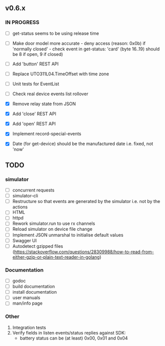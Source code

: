 ## v0.6.x

### IN PROGRESS

- [ ] get-status seems to be using release time
- [ ] Make door model more accurate
      - deny access (reason: 0x0b) if 'normally closed'
      - check event in get-status: 'card' (byte 16..19) should be 8 if open, 9 if closed)

- [ ] Add 'button' REST API
- [ ] Replace UTO311L04.TimeOffset with time zone
- [ ] Unit tests for EventList
- [ ] Check real device events list rollover

- [x] Remove relay state from JSON
- [x] Add 'close' REST API
- [x] Add 'open' REST API
- [x] Implement record-special-events
- [x] Date (for get-device) should be the manufactured date i.e. fixed, not 'now'

## TODO

### simulator
- [ ] concurrent requests
- [ ] simulator-cli
- [ ] Restructure so that events are generated by the simulator i.e. not by the actions
- [ ] HTML
- [ ] httpd
- [ ] Rework simulator.run to use rx channels
- [ ] Reload simulator on device file change
- [ ] Implement JSON unmarshal to initialise default values
- [ ] Swagger UI
- [ ] Autodetect gzipped files (https://stackoverflow.com/questions/28309988/how-to-read-from-either-gzip-or-plain-text-reader-in-golang)

### Documentation

- [ ] godoc
- [ ] build documentation
- [ ] install documentation
- [ ] user manuals
- [ ] man/info page

### Other

1.  Integration tests
2.  Verify fields in listen events/status replies against SDK:
    - battery status can be (at least) 0x00, 0x01 and 0x04
